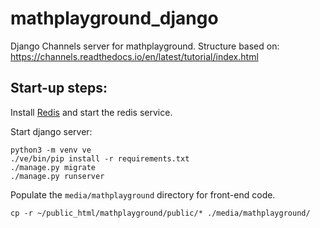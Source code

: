 # mathplayground_django
Django Channels server for mathplayground. Structure based on: https://channels.readthedocs.io/en/latest/tutorial/index.html

## Start-up steps:
Install [Redis](https://redis.io/) and start the redis service.

Start django server:
```
python3 -m venv ve
./ve/bin/pip install -r requirements.txt
./manage.py migrate
./manage.py runserver
```

Populate the `media/mathplayground` directory for front-end code.
```
cp -r ~/public_html/mathplayground/public/* ./media/mathplayground/
```
